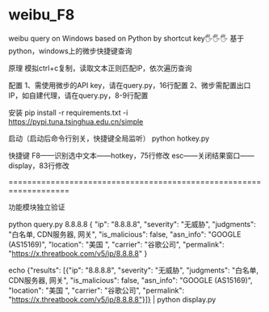 # weibu_F8
weibu query on Windows based on Python by shortcut key🖐🖐🖐
基于python，windows上的微步快捷键查询

原理
模拟ctrl+c复制，读取文本正则匹配IP，依次遍历查询

配置
1、需使用微步的API key，请在query.py，16行配置
2、微步需配置出口IP，如自建代理，请在query.py，8-9行配置

安装
pip install -r requirements.txt -i https://pypi.tuna.tsinghua.edu.cn/simple

启动（启动后命令行别关，快捷键全局监听）
python hotkey.py

快捷键
F8——识别选中文本——hotkey，75行修改
esc——关闭结果窗口——display，83行修改

===================================================================

功能模块独立验证

python query.py 8.8.8.8
{
  "ip": "8.8.8.8",
  "severity": "无威胁",
  "judgments": "白名单, CDN服务器, 网关",
  "is_malicious": false,
  "asn_info": "GOOGLE (AS15169)",
  "location": "美国 ",
  "carrier": "谷歌公司",
  "permalink": "https://x.threatbook.com/v5/ip/8.8.8.8"
}


echo {"results": [{"ip": "8.8.8.8", "severity": "无威胁", "judgments": "白名单, CDN服务器, 网关", "is_malicious": false, "asn_info": "GOOGLE (AS15169)", "location": "美国 ", "carrier": "谷歌公司", "permalink": "https://x.threatbook.com/v5/ip/8.8.8.8"}]} | python display.py
